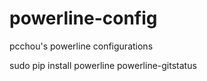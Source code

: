 powerline-config
================

pcchou's powerline configurations

sudo pip install powerline powerline-gitstatus
